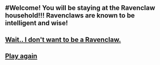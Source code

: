 #Welcome! You will be staying at the Ravenclaw household!!! Ravenclaws are known to be intelligent and wise!
---
## [Wait.. I don't want to be a Ravenclaw.](..house.md)
## [Play again](..README.md)